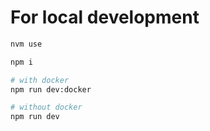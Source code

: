 # For local development

```sh
nvm use

npm i

# with docker
npm run dev:docker

# without docker
npm run dev
```
